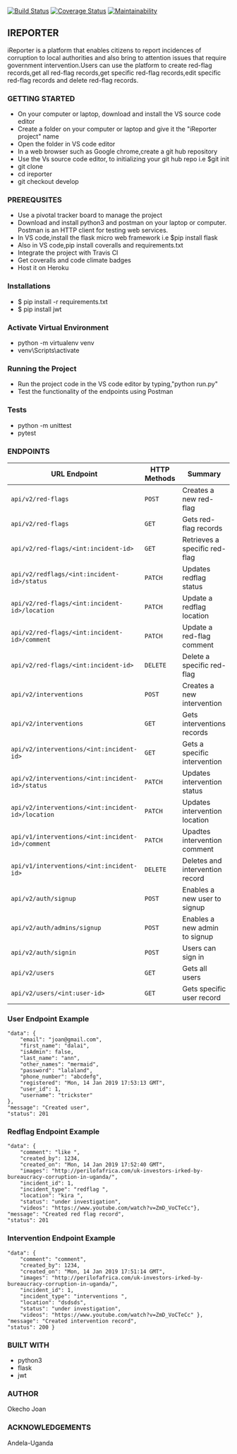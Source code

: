 [![Build Status](https://travis-ci.org/nearjay06/api_iReporter.svg?branch=develop)](https://travis-ci.org/nearjay06/api_iReporter)
[![Coverage Status](https://coveralls.io/repos/github/nearjay06/api_iReporter/badge.svg?branch=develop)](https://coveralls.io/github/nearjay06/api_iReporter?branch=develop)
[![Maintainability](https://api.codeclimate.com/v1/badges/db3adc0af34643761152/maintainability)](https://codeclimate.com/github/nearjay06/api_iReporter/maintainability)


## IREPORTER

iReporter is a platform that enables citizens to report incidences of corruption to local authorities and also bring to attention issues that require government intervention.Users can use the platform to create red-flag records,get all red-flag records,get specific red-flag records,edit specific red-flag records and delete red-flag records.

### GETTING STARTED

- On your computer or laptop, download and install the VS source code editor
- Create a folder on your computer or laptop and give it the "iReporter project" name
- Open the folder in VS code editor
- In a web browser such as Google chrome,create a git hub repository
- Use the Vs source code editor, to initializing your git hub repo i.e $git init
- git clone
- cd ireporter
- git checkout develop

### PREREQUSITES

- Use a pivotal tracker board to manage the project
- Download and install python3 and postman on your laptop or computer. Postman is an HTTP client
  for testing web services.
- In VS code,install the flask micro web framework i.e $pip install flask
- Also in VS code,pip install coveralls and requirements.txt 
- Integrate the project with Travis CI
- Get coveralls and code climate badges
- Host it on Heroku

### Installations

- $ pip install -r requirements.txt
- $ pip install jwt

### Activate Virtual Environment

- python -m virtualenv venv
- venv\Scripts\activate

### Running the Project

- Run the project code in the VS code editor by typing,"python run.py"
- Test the functionality of the endpoints using Postman

### Tests

- python -m unittest
- pytest

### ENDPOINTS

| URL Endpoint | HTTP Methods | Summary |
| -------- | ------------- | --------- |
| `api/v2/red-flags` | `POST`  | Creates a new red-flag|
| `api/v2/red-flags` | `GET`  | Gets red-flag records|
| `api/v2/red-flags/<int:incident-id>` | `GET` | Retrieves a specific red-flag| 
| `api/v2/redflags/<int:incident-id>/status` | `PATCH`  | Updates redflag status |
| `api/v2/red-flags/<int:incident-id>/location` | `PATCH` | Update a redflag location|
| `api/v2/red-flags/<int:incident-id>/comment` | `PATCH` | Update a red-flag comment |
| `api/v2/red-flags/<int:incident-id>` | `DELETE`  | Delete a specific red-flag|
| `api/v2/interventions` | `POST`  | Creates a new intervention|
| `api/v2/interventions` | `GET`  | Gets interventions records|
| `api/v2/interventions/<int:incident-id>` | `GET`  | Gets a specific intervention|
| `api/v2/interventions/<int:incident-id>/status` | `PATCH`  | Updates intervention status|
| `api/v2/interventions/<int:incident-id>/location` | `PATCH`  | Updates intervention location|
| `api/v1/interventions/<int:incident-id>/comment` | `PATCH`  | Upadtes intervention comment|
| `api/v1/interventions/<int:incident-id>` | `DELETE`  | Deletes and intervention record|
| `api/v2/auth/signup` | `POST`  | Enables a new user to signup|
| `api/v2/auth/admins/signup` | `POST`  | Enables  a new admin to signup|
| `api/v2/auth/signin` | `POST`  | Users can sign in|
| `api/v2/users` | `GET`  | Gets all users|
| `api/v2/users/<int:user-id>` | `GET`  | Gets specific user record|


### User Endpoint Example
 
    "data": {
        "email": "joan@gmail.com",
        "first_name": "dalai",
        "isAdmin": false,
        "last_name": "ann",
        "other_names": "mermaid",
        "password": "lalaland",
        "phone_number": "abcdefg",
        "registered": "Mon, 14 Jan 2019 17:53:13 GMT",
        "user_id": 1,
        "username": "trickster"
    },
    "message": "Created user",
    "status": 201

### Redflag Endpoint Example

    "data": {
        "comment": "like ",
        "created_by": 1234,
        "created_on": "Mon, 14 Jan 2019 17:52:40 GMT",
        "images": "http://perilofafrica.com/uk-investors-irked-by-bureaucracy-corruption-in-uganda/",
        "incident_id": 1,
        "incident_type": "redflag ",
        "location": "kira ",
        "status": "under investigation",
        "videos": "https://www.youtube.com/watch?v=ZmD_VoCTeCc"},
    "message": "Created red flag record",
    "status": 201

### Intervention Endpoint Example

    "data": {
        "comment": "comment",
        "created_by": 1234,
        "created_on": "Mon, 14 Jan 2019 17:51:14 GMT",
        "images": "http://perilofafrica.com/uk-investors-irked-by-bureaucracy-corruption-in-uganda/",
        "incident_id": 1,
        "incident_type": "interventions ",
        "location": "dsdsds",
        "status": "under investigation",
        "videos": "https://www.youtube.com/watch?v=ZmD_VoCTeCc" },
    "message": "Created intervention record",
    "status": 200 }

### BUILT WITH

- python3
- flask
- jwt

### AUTHOR

Okecho Joan

### ACKNOWLEDGEMENTS

Andela-Uganda

